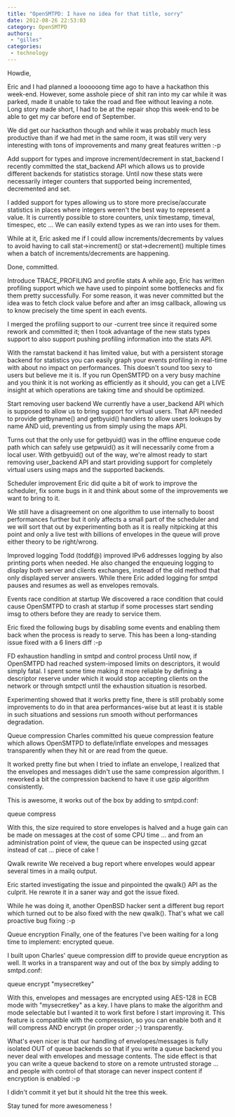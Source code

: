 ```yaml
---
title: "OpenSMTPD: I have no idea for that title, sorry"
date: 2012-08-26 22:53:03
category: OpenSMTPD
authors:
 - "gilles"
categories:
 - technology
---
```


Howdie,

Eric and I had planned a loooooong time ago to have a hackathon this week-end. However, some asshole piece of shit ran into my car while it was parked, made it unable to take the road and flee without leaving a note. Long story made short, I had to be at the repair shop this week-end to be able to get my car before end of September.

We did get our hackathon though and while it was probably much less productive than if we had met in the same room, it was still very very interesting with tons of improvements and many great features written :-p

Add support for types and improve increment/decrement in stat_backend I recently committed the stat_backend API which allows us to provide different backends for statistics storage. Until now these stats were necessarily integer counters that supported being incremented, decremented and set.

I added support for types allowing us to store more precise/accurate statistics in places where integers weren't the best way to represent a value. It is currently possible to store counters, unix timestamp, timeval, timespec, etc ... We can easily extend types as we ran into uses for them.

While at it, Eric asked me if I could allow increments/decrements by values to avoid having to call stat->increment() or stat->decrement() multiple times when a batch of increments/decrements are happening.

Done, committed.

Introduce TRACE_PROFILING and profile stats A while ago, Eric has written profiling support which we have used to pinpoint some bottlenecks and fix them pretty successfully. For some reason, it was never committed but the idea was to fetch clock value before and after an imsg callback, allowing us to know precisely the time spent in each events.

I merged the profiling support to our -current tree since it required some rework and committed it; then I took advantage of the new stats types support to also support pushing profiling information into the stats API.

With the ramstat backend it has limited value, but with a persistent storage backend for statistics you can easily graph your events profiling in real-time with about no impact on performances. This doesn't sound too sexy to users but believe me it is. If you run OpenSMTPD on a very busy machine and you think it is not working as efficiently as it should, you can get a LIVE insight at which operations are taking time and should be optimized.

Start removing user backend We currently have a user_backend API which is supposed to allow us to bring support for virtual users. That API needed to provide getbyname() and getbyuid() handlers to allow users lookups by name AND uid, preventing us from simply using the maps API.

Turns out that the only use for getbyuid() was in the offline enqueue code path which can safely use getpwuid() as it will necessarily come from a local user. With getbyuid() out of the way, we're almost ready to start removing user_backend API and start providing support for completely virtual users using maps and the supported backends.

Scheduler improvement Eric did quite a bit of work to improve the scheduler, fix some bugs in it and think about some of the improvements we want to bring to it.

We still have a disagreement on one algorithm to use internally to boost performances further but it only affects a small part of the scheduler and we will sort that out by experimenting both as it is really nitpicking at this point and only a live test with billions of envelopes in the queue will prove either theory to be right/wrong.

Improved logging Todd (toddf@) improved IPv6 addresses logging by also printing ports when needed. He also changed the enqueuing logging to display both server and clients exchanges, instead of the old method that only displayed server answers. While there Eric added logging for smtpd pauses and resumes as well as envelopes removals.

Events race condition at startup We discovered a race condition that could cause OpenSMTPD to crash at startup if some processes start sending imsg to others before they are ready to service them.

Eric fixed the following bugs by disabling some events and enabling them back when the process is ready to serve. This has been a long-standing issue fixed with a 6 liners diff :-p

FD exhaustion handling in smtpd and control process Until now, if OpenSMTPD had reached system-imposed limits on descriptors, it would simply fatal. I spent some time making it more reliable by defining a descriptor reserve under which it would stop accepting clients on the network or through smtpctl until the exhaustion situation is resorbed.

Experimenting showed that it works pretty fine, there is still probably some improvements to do in that area performances-wise but at least it is stable in such situations and sessions run smooth without performances degradation.

Queue compression Charles committed his queue compression feature which allows OpenSMTPD to deflate/inflate envelopes and messages transparently when they hit or are read from the queue.

It worked pretty fine but when I tried to inflate an envelope, I realized that the envelopes and messages didn't use the same compression algorithm. I reworked a bit the compression backend to have it use gzip algorithm consistently.

This is awesome, it works out of the box by adding to smtpd.conf:

queue compress

With this, the size required to store envelopes is halved and a huge gain can be made on messages at the cost of some CPU time ... and from an administration point of view, the queue can be inspected using gzcat instead of cat ... piece of cake !

Qwalk rewrite We received a bug report where envelopes would appear several times in a mailq output.

Eric started investigating the issue and pinpointed the qwalk() API as the culprit. He rewrote it in a saner way and got the issue fixed.

While he was doing it, another OpenBSD hacker sent a different bug report which turned out to be also fixed with the new qwalk(). That's what we call proactive bug fixing :-p

Queue encryption Finally, one of the features I've been waiting for a long time to implement: encrypted queue.

I built upon Charles' queue compression diff to provide queue encryption as well. It works in a transparent way and out of the box by simply adding to smtpd.conf:

queue encrypt "mysecretkey"

With this, envelopes and messages are encrypted using AES-128 in ECB mode with "mysecretkey" as a key. I have plans to make the algorithm and mode selectable but I wanted it to work first before I start improving it. This feature is compatible with the compression, so you can enable both and it will compress AND encrypt (in proper order ;-) transparently.

What's even nicer is that our handling of envelopes/messages is fully isolated OUT of queue backends so that if you write a queue backend you never deal with envelopes and message contents. The side effect is that you can write a queue backend to store on a remote untrusted storage ... and people with control of that storage can never inspect content if encryption is enabled :-p

I didn't commit it yet but it should hit the tree this week.

Stay tuned for more awesomeness !

